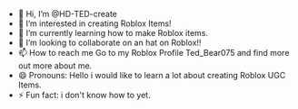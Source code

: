 - 👋 Hi, I’m @HD-TED-create
- 👀 I’m interested in creating Roblox Items!
- 🌱 I’m currently learning how to make Roblox items.
- 💞️ I’m looking to collaborate on an hat on Roblox!!
- 📫 How to reach me Go to my Roblox Profile Ted_Bear075 and find more out more about me.
- 😄 Pronouns: Hello i would like to learn a lot about creating Roblox UGC Items.
- ⚡ Fun fact: i don't know how to yet.

<!---
HD-TED-create/HD-TED-create is a ✨ special ✨ repository because its `README.md` (this file) appears on your GitHub profile.
You can click the Preview link to take a look at your changes.
--->
